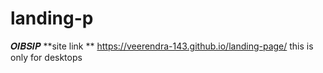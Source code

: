 # landing-p
𝑶𝑰𝑩𝑺𝑰𝑷
**site link **
https://veerendra-143.github.io/landing-page/
this is only for desktops

